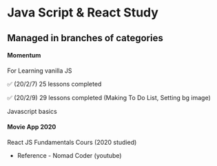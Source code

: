 # Java Script & React Study 

## Managed in branches of categories

#### Momentum

For Learning vanilla JS

:white_check_mark: (20/2/7) 25 lessons completed

:white_check_mark: (20/2/9) 29 lessons completed (Making To Do List, Setting bg image)

Javascript basics

#### Movie App 2020

React JS Fundamentals Cours (2020 studied)

- Reference - Nomad Coder (youtube)
